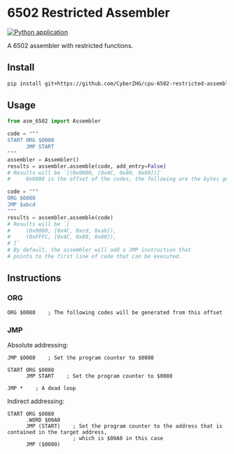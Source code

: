 # 6502 Restricted Assembler

[![Python application](https://github.com/CyberZHG/cpu-6502-restricted-assembler/actions/workflows/python-test.yml/badge.svg)](https://github.com/CyberZHG/cpu-6502-restricted-assembler/actions/workflows/python-test.yml)

A 6502 assembler with restricted functions.

## Install

```bash
pip install git+https://github.com/CyberZHG/cpu-6502-restricted-assembler@main
```

## Usage

```python
from asm_6502 import Assembler

code = """
START ORG $0080
      JMP START
"""
assembler = Assembler()
results = assembler.assemble(code, add_entry=False)
# Results will be `[(0x0080, [0x4C, 0x80, 0x00])]`
#     0x0080 is the offset of the codes, the following are the bytes generated by the assembler.

code = """
ORG $0080
JMP $abcd
"""
results = assembler.assemble(code)
# Results will be `[
#     (0x0080, [0x4C, 0xcd, 0xab]),
#     (0xFFFC, [0x4C, 0x80, 0x00]),
# ]`
# By default, the assembler will add a JMP instruction that 
# points to the first line of code that can be executed.
```

## Instructions

### ORG

```
ORG $0080    ; The following codes will be generated from this offset
```

### JMP

Absolute addressing:

```
JMP $0080    ; Set the program counter to $0080
```

```
START ORG $0080
      JMP START    ; Set the program counter to $0080
```

```
JMP *    ; A dead loop
```

Indirect addressing:

```
START ORG $0080
      .WORD $00A0
      JMP (START)    ; Set the program counter to the address that is contained in the target address,
                     ; which is $00A0 in this case
      JMP ($0080)
```
